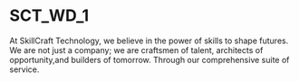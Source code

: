 # SCT_WD_1
At SkillCraft Technology, we believe in the power of skills to shape futures. We are not just a company; we are craftsmen of talent, architects of opportunity,and builders of tomorrow. Through our comprehensive suite of service.
